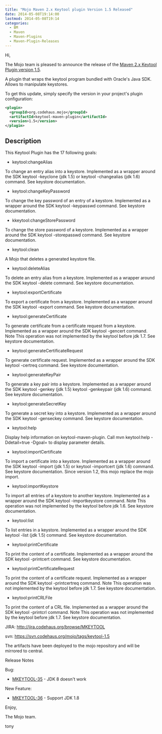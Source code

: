 ```yaml
---
title: "Mojo Maven 2.x Keytool plugin Version 1.5 Released"
date: 2014-05-08T19:14:00
lastmod: 2014-05-08T19:14
categories:
  - BM
  - Maven
  - Maven-Plugins
  - Maven-Plugin-Releases
---
```

Hi,

The Mojo team is pleased to announce the release of the 
[Maven 2.x Keytool Plugin version 1.5](http://mojo.codehaus.org/keytool-maven-plugin).


A plugin that wraps the keytool program bundled with Oracle's Java SDK. Allows to
manipulate keystores.

To get this update, simply specify the version in your project's plugin
configuration: 

```xml
<plugin>
  <groupId>org.codehaus.mojo</groupId>
  <artifactId>keytool-maven-plugin</artifactId>
  <version>1.5</version>
</plugin>
```

<!-- more -->

Description
-----------

This Keytool Plugin has the 17 following goals:

 * keytool:changeAlias

  To change an entry alias into a keystore. Implemented as a wrapper around the
  SDK keytool -keyclone (jdk 1.5) or keytool -changealias (jdk 1.6) command. See
  keystore documentation.

 * keytool:changeKeyPassword

  To change the key password of an entry of a keystore. Implemented as a wrapper
  around the SDK keytool -keypasswd command. See keystore documentation.

 * kkeytool:changeStorePassword

  To change the store password of a keystore. Implemented as a wrapper around
  the SDK keytool -storepasswd command. See keystore documentation.

 * keytool:clean

  A Mojo that deletes a generated keystore file.

 * keytool:deleteAlias

  To delete an entry alias from a keystore. Implemented as a wrapper around the
  SDK keytool -delete command. See keystore documentation.

 * keytool:exportCertificate

  To export a certificate from a keystore. Implemented as a wrapper around the
  SDK keytool -export command. See keystore documentation.

 * keytool:generateCertificate

  To generate certificate from a certificate request from a keystore.
  Implemented as a wrapper around the SDK keytool -gencert command. Note This
  operation was not implemented by the keytool before jdk 1.7. See keystore
  documentation.

 * keytool:generateCertificateRequest

  To generate certificate request. Implemented as a wrapper around the SDK
  keytool -certreq command. See keystore documentation.

 * keytool:generateKeyPair

  To generate a key pair into a keystore. Implemented as a wrapper around the
  SDK keytool -genkey (jdk 1.5) keytool -genkeypair (jdk 1.6) command. See
  keystore documentation.

 * keytool:generateSecretKey

  To generate a secret key into a keystore. Implemented as a wrapper around the
  SDK keytool -genseckey command. See keystore documentation.

 * keytool:help

  Display help information on keytool-maven-plugin.
  Call mvn keytool:help -Ddetail=true -Dgoal=<goal-name> to display parameter
  details.

 * keytool:importCertificate

  To import a certificate into a keystore. Implemented as a wrapper around the
  SDK keytool -import (jdk 1.5) or keytool -importcert (jdk 1.6) command. See
  keystore documentation. Since version 1.2, this mojo replace the mojo import.

 * keytool:importKeystore

  To import all entries of a keystore to another keystore. Implemented as a
  wrapper around the SDK keytool -importkeystore command. Note This operation
  was not implemented by the keytool before jdk 1.6. See keystore documentation.

 * keytool:list

  To list entries in a keystore. Implemented as a wrapper around the SDK keytool
  -list (jdk 1.5) command. See keystore documentation.

 * keytool:printCertificate

  To print the content of a certificate. Implemented as a wrapper around the SDK
  keytool -printcert command. See keystore documentation.

 * keytool:printCertificateRequest

  To print the content of a certificate request. Implemented as a wrapper around
  the SDK keytool -printcertreq command. Note This operation was not implemented
  by the keytool before jdk 1.7. See keystore documentation.

 * keytool:printCRLFile

  To print the content of a CRL file. Implemented as a wrapper around the SDK
  keytool -printcrl command. Note This operation was not implemented by the
  keytool before jdk 1.7. See keystore documentation.

JIRA: http://jira.codehaus.org/browse/MKEYTOOL

svn:  https://svn.codehaus.org/mojo/tags/keytool-1.5

The artifacts have been deployed to the mojo repository and will be
mirrored to central.


Release Notes

Bug:

 * [MKEYTOOL-35](https://issues.apache.org/jira/browse/MKEYTOOL-35) - JDK 8 doesn't work

New Feature:

 * [MKEYTOOL-36](https://issues.apache.org/jira/browse/MKEYTOOL-36) - Support JDK 1.8

Enjoy,

The Mojo team.

tony

